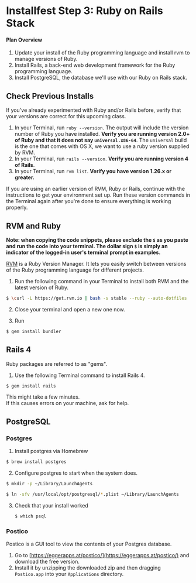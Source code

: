 # Installfest Step 3: Ruby on Rails Stack

#### Plan Overview

1. Update your install of the Ruby programming language and install rvm to manage versions of Ruby.
2. Install Rails, a back-end web development framework for the Ruby programming language.
3. Install PostgreSQL, the database we'll use with our Ruby on Rails stack.

## Check Previous Installs

If you've already experimented with Ruby and/or Rails before, verify that your versions are correct for this upcoming class.

1. In your Terminal, run `ruby --version`. The output will include the version number of Ruby you have installed. **Verify you are running version 2.0+ of Ruby and that it does not say `universal.x86-64`**.  The `universal` build is the one that comes with OS X, we want to use a ruby version supplied by RVM.
2. In your Terminal, run `rails --version`. **Verify you are running version 4 of Rails**.
3. In your Terminal, run `rvm list`.  **Verify you have version 1.26.x or greater.**

If you are using an earlier version of RVM, Ruby or Rails, continue with the instructions to get your environment set up. Run these version commands in the Terminal again after you're done to ensure everything is working properly.

## RVM and Ruby

__Note:  when copying the code snippets, please exclude the `$` as you paste and run the code into your terminal.  The dollar sign `$` is simply an indicator of the logged-in user's terminal prompt in examples.__

<a href="http://www.rvm.io" target="_blank">RVM</a> is a Ruby Version Manager. It lets you easily switch between versions of the Ruby programming language for different projects.

1. Run the following command in your Terminal to install both RVM and the latest version of Ruby.

  ```bash
  $ \curl -L https://get.rvm.io | bash -s stable --ruby --auto-dotfiles
  ```

2. Close your terminal and open a new one now.

3. Run
  ```bash
  $ gem install bundler
  ```

## Rails 4

Ruby packages are referred to as "gems".

1. Use the following Terminal command to install Rails 4.

  ```bash
  $ gem install rails
  ```

  This might take a few minutes.  
  If this causes errors on your machine, ask for help.

## PostgreSQL  

### Postgres

1. Install postgres via Homebrew
  ```bash
  $ brew install postgres
  ```

2. Configure postgres to start when the system does.

  ```bash
  $ mkdir -p ~/Library/LaunchAgents

  $ ln -sfv /usr/local/opt/postgresql/*.plist ~/Library/LaunchAgents
  ```


3. Check that your install worked

    ```bash
    $ which psql
    ```

### Postico

Postico is a GUI tool to view the contents of your Postgres database.  

1. Go to [https://eggerapps.at/postico/](https://eggerapps.at/postico/) and download the free version.
2. Install it by unzipping the downloaded zip and then dragging `Postico.app` into your `Applications` directory.
